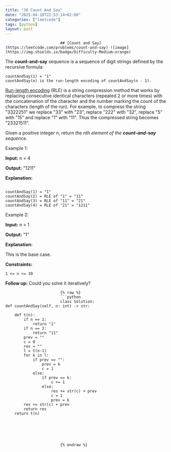 ```yaml
---
title: "38 Count And Say"
date: "2025-04-18T22:53:14+02:00"
categories: ["leetcode"]
tags: [python]
layout: post
---
```


                            ## [Count and Say](https://leetcode.com/problems/count-and-say) ![image](https://img.shields.io/badge/Difficulty-Medium-orange)

The **count-and-say** sequence is a sequence of digit strings defined by the recursive formula:

    countAndSay(1) = "1"
    countAndSay(n) is the run-length encoding of countAndSay(n - 1).

[Run-length encoding](https://en.wikipedia.org/wiki/Run-length_encoding) (RLE) is a string compression method that works by replacing consecutive identical characters (repeated 2 or more times) with the concatenation of the character and the number marking the count of the characters (length of the run). For example, to compress the string "3322251" we replace "33" with "23", replace "222" with "32", replace "5" with "15" and replace "1" with "11". Thus the compressed string becomes "23321511".

Given a positive integer n, return *the *nth* element of the **count-and-say** sequence*.



Example 1:

**Input:** n = 4

**Output:** "1211"

**Explanation:**

```

countAndSay(1) = "1"
countAndSay(2) = RLE of "1" = "11"
countAndSay(3) = RLE of "11" = "21"
countAndSay(4) = RLE of "21" = "1211"

```

Example 2:

**Input:** n = 1

**Output:** "1"

**Explanation:**

This is the base case.



**Constraints:**

    1 <= n <= 30



**Follow up:** Could you solve it iteratively?

                            {% raw %}
                            ```python
                            class Solution:
    def countAndSay(self, n: int) -> str:

        def t(n):
            if n == 1:
                return "1"
            if n == 2:
                return "11"
            prev = ""
            c = 0
            res = ""
            l = t(n-1)
            for k in l:
                if prev == "":
                    prev = k
                    c = 1
                else:
                    if prev == k:
                        c += 1
                    else:
                        res += str(c) + prev
                        c = 1
                        prev = k
            res += str(c) + prev
            return res
        return t(n)






                            {% endraw %}

